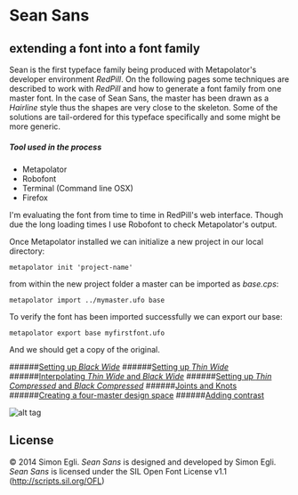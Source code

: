 Sean Sans
====


## extending a font into a font family

Sean is the first typeface family being produced with Metapolator's developer environment *RedPill*. 
On the following pages some techniques are described to work with *RedPill* and how to generate a font family from one master font. In the case of Sean Sans, the master has been drawn as a *Hairline* style thus the shapes are very close to the skeleton. Some of the solutions are tail-ordered for this typeface specifically and some might be more generic.

##### Tool used in the process
- Metapolator
- Robofont
- Terminal (Command line OSX)
- Firefox

I'm evaluating the font from time to time in RedPill's web interface. Though due the long loading times I use Robofont to check Metapolator's output.

Once Metapolator installed we can initialize a new project in our local directory:

	metapolator init 'project-name'

from within the new project folder a master can be imported as *base.cps*:

	metapolator import ../mymaster.ufo base	
	
To verify the font has been imported successfully we can export our base:

	metapolator export base myfirstfont.ufo	

And we should get a copy of the original.



######[Setting up *Black Wide*](https://github.com/metapolator/sean/blob/master/notes/blackwide.md)
######[Setting up *Thin Wide*](https://github.com/metapolator/sean/blob/master/notes/thinwide.md)
######[Interpolating *Thin Wide* and *Black Wide*](https://github.com/metapolator/sean/blob/master/notes/interpolating.md)
######[Setting up *Thin Compressed* and *Black Compressed*](https://github.com/metapolator/sean/blob/master/notes/thincompressed.md)
######[Joints and Knots](https://github.com/metapolator/sean/blob/master/notes/knots.md)
######[Creating a four-master design space](https://github.com/metapolator/sean/blob/master/notes/stepping.md)
######[Adding contrast](https://github.com/metapolator/sean/blob/master/notes/contrast.md)

![alt tag](https://raw.githubusercontent.com/metapolator/sean/325e84da9f1dc7b098bcbaa05c8edc651013f73e/sean.png)


## License
© 2014 Simon Egli. *Sean Sans* is designed and developed by Simon Egli. 
*Sean Sans* is licensed under the SIL Open Font License v1.1 (<http://scripts.sil.org/OFL>)


